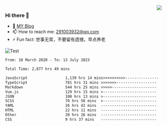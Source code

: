 <img align='right' src='https://github-readme-stats.vercel.app/api?username=niaogege&show_icons=true&theme=radical'/>

### Hi there 👋

- 🌱 [MY Blog](https://bythewayer.com/)
- 📫 How to reach me: 291003932@qq.com
- ⚡ Fun fact:  世事无常，不要留有遗憾，早点养老

![Test](https://github-readme-stats.vercel.app/api/top-langs/?username=niaogege&layout=compact)

<!--START_SECTION:waka-->

```txt
From: 10 March 2020 - To: 13 July 2023

Total Time: 2,877 hrs 49 mins

JavaScript                 1,139 hrs 14 mins>>>>>>>>>>---------------   39.59 %
TypeScript                 781 hrs 31 mins >>>>>>>------------------   27.16 %
Markdown                   544 hrs 25 mins >>>>>--------------------   18.92 %
Vue.js                     129 hrs 15 mins >------------------------   04.49 %
JSON                       100 hrs 13 mins >------------------------   03.48 %
SCSS                       70 hrs 58 mins  >------------------------   02.47 %
YAML                       26 hrs 42 mins  -------------------------   00.93 %
HTML                       22 hrs 11 mins  -------------------------   00.77 %
Other                      20 hrs 26 mins  -------------------------   00.71 %
CSS                        9 hrs 37 mins   -------------------------   00.33 %
```

<!--END_SECTION:waka-->
